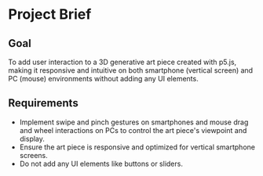 # Project Brief

## Goal
To add user interaction to a 3D generative art piece created with p5.js, making it responsive and intuitive on both smartphone (vertical screen) and PC (mouse) environments without adding any UI elements.

## Requirements
- Implement swipe and pinch gestures on smartphones and mouse drag and wheel interactions on PCs to control the art piece's viewpoint and display.
- Ensure the art piece is responsive and optimized for vertical smartphone screens.
- Do not add any UI elements like buttons or sliders.
